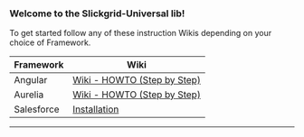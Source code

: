 ### Welcome to the Slickgrid-Universal lib!

To get started follow any of these instruction Wikis depending on your choice of Framework.

| Framework | Wiki |
| --------- | ---- |
| Angular | [Wiki - HOWTO (Step by Step)](https://github.com/ghiscoding/angular-slickgrid/wiki/HOWTO---Step-by-Step) |
| Aurelia | [Wiki - HOWTO (Step by Step)](https://github.com/ghiscoding/aurelia-slickgrid/wiki/HOWTO--Step-by-Step) |
| Salesforce | [Installation](/ghiscoding/slickgrid-universal/wiki/Installation---Salesforce-(LWC)) |

----